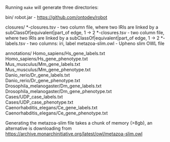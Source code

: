 Running `make` will generate three directories:

bin/
    robot.jar - https://github.com/ontodev/robot
    
closures/
    *-closures.tsv - two column file, where two IRIs are linked by a
                     subClassOf|equivalent|part_of edge, 1 -> 2
    *-closures.tsv - two column file, where two IRIs are linked by a
                     subClassOf|equivalent|part_of edge, 1 -> 2
    *-labels.tsv - two columns: iri, label
    metazoa-slim.owl - Upheno slim OWL file
    
annotations/
    Homo_sapiens/Hs_gene_labels.txt  
	Homo_sapiens/Hs_gene_phenotype.txt  
	Mus_musculus/Mm_gene_labels.txt  
	Mus_musculus/Mm_gene_phenotype.txt  
	Danio_rerio/Dr_gene_labels.txt  
	Danio_rerio/Dr_gene_phenotype.txt  
	Drosophila_melanogaster/Dm_gene_labels.txt  
	Drosophila_melanogaster/Dm_gene_phenotype.txt  
	Cases/UDP_case_labels.txt  
	Cases/UDP_case_phenotype.txt  
	Caenorhabditis_elegans/Ce_gene_labels.txt  
	Caenorhabditis_elegans/Ce_gene_phenotype.txt


Generating the metazoa-slim file takes a chunk of memory (>8gb), an alternative
is downloading from https://archive.monarchinitiative.org/latest/owl/metazoa-slim.owl
